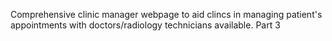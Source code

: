 Comprehensive clinic manager webpage to aid clincs in managing patient's appointments with doctors/radiology technicians available.
Part 3
